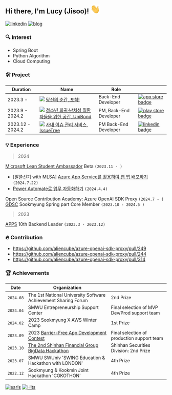 
## Hi there, I'm Lucy (Jisoo)! <img src="https://raw.githubusercontent.com/ABSphreak/ABSphreak/master/gifs/Hi.gif" width="30px">

[![linkedin](http://img.shields.io/badge/LinkedIn-0e76a8?style=social&logo=linkedin)](https://www.linkedin.com/in/hihello-lucy/)
[![blog](http://img.shields.io/badge/Tistory-eb531f?style=social&logo=tistory)](https://5ji-record.tistory.com/)


### 🔍 Interest
- Spring Boot
- Python Algorithm
- Cloud Computing

### 🛠️ Project

<table>
  <thead>
    <tr>
      <th>Duration</th>
      <th>Name</th>
      <th>Role</th>
      <th></th>
    </tr>
  </thead>
  <tbody>
    <tr> <!-- project -->
      <td>2023.3 -</td>
      <td>
        <img width="30" src="https://github.com/5jisoo/5jisoo/assets/96935231/ed632e34-eb9d-47ae-990d-79f58b1e5669"/> 
        <a href="https://github.com/SMWU-POCHAK/POCHAK-Server">당신의 순간, 포착!</a>
      </td>
      <td>
        Back-End Developer
      </td>
      <td>
        <a href="https://apps.apple.com/kr/app/pochak/id6502332418">
          <img src="http://img.shields.io/badge/App%20Store-4285F4?style=flat&amp;logo=app-store&amp;link=https://apps.apple.com/kr/app/pochak/id6502332418&amp;logoColor=white" alt="app store badge">
        </a>
      </td>
    </tr>
    <tr> <!-- project -->
      <td>2023.9 - 2024.2</td>
      <td>
        <img width="30" src="https://github.com/5jisoo/5jisoo/assets/96935231/c3f6ac1f-c050-4852-82ec-3ceeef8b037c"/> 
        <a href="https://github.com/UniBond-jijijin/UniBond-server">청소년 희귀·난치성 질환자들을 위한 공간, UniBond</a>
      </td>
      <td>PM, Back-End Developer</td>
      <td>
        <a href="https://play.google.com/store/apps/details?id=com.unibond.jijijin">
          <img src="http://img.shields.io/badge/Google%20Play-4285F4?style=flat&amp;logo=google-play&amp;link=https://play.google.com/store/apps/details?id=com.unibond.jijijin" alt="play store badge">
        </a>
      </td>
    </tr>
    <tr> <!-- project -->
      <td>2023.12 - 2024.2</td>
      <td>
        <img width="30" src="https://github.com/5jisoo/5jisoo/assets/96935231/6bcbbf86-b326-447c-9c26-e3d5df2c4662"/> 
        <a href="https://github.com/White-Long-tailed-Tit/IssueTree-Spring">사내 이슈 관리 서비스, IssueTree
        </a>
      </td>
      <td>PM Back-End Developer</td>
      <td>
        <a href="https://www.linkedin.com/posts/hihello-lucy_%EC%A7%80%EB%82%9C-12%EC%9B%94-%EB%A7%90%EB%B6%80%ED%84%B0-2%EC%9B%94%EA%B9%8C%EC%A7%80-%EC%A7%84%ED%96%89%EB%90%9C-%EC%88%99%EB%AA%85%EC%97%AC%EC%9E%90%EB%8C%80%ED%95%99%EA%B5%90-aws-winter-camp%EC%97%90%EC%84%9C-activity-7168994568972042240-HjFj?utm_source=share&amp;utm_medium=member_desktop">
          <img src="http://img.shields.io/badge/LinkedIn%20Update-0e76a8?style=flat&amp;logo=linkedin" alt="linkedin badge">
        </a>
      </td>
    </tr>
  </tbody>
</table>

### 💡 Experience

> 2024

[Microsoft Lean Student Ambassador](https://mvp.microsoft.com/ko-KR/studentambassadors/profile/6177ea75-f3c5-4fb5-9466-c82c3c761c52) Beta `(2023.11 - )`
  - [알쓸신기 with MLSA] [Azure App Service를 활용하여 웹 앱 배포하기](https://github.com/5jisoo/deploy-to-azure-app-service) `(2024.7.22)`
  - [Power Automate로 업무 자동화하기](https://5ji-record.tistory.com/197) `(2024.4.4)`

Open Source Contribution Academy: Azure OpenAI SDK Proxy `(2024.7 - )` <br>
[GDSC](https://github.com/dsc-sookmyung) Sookmyung Spring part Core Member `(2023.10 - 2024.5 )` <br>

> 2023

[APPS](https://github.com/APPS-sookmyung) 10th Backend Leader `(2023.3 - 2023.12)` <br>

### 🔥 Contribution

- https://github.com/aliencube/azure-openai-sdk-proxy/pull/249
- https://github.com/aliencube/azure-openai-sdk-proxy/pull/244
- https://github.com/aliencube/azure-openai-sdk-proxy/pull/314

### 🏆 Achievements

| Date         | Organization                                                                                                  |                                                 |
|-----------|---------------------------------------------------------------------------------------------------------------|-------------------------------------------------|
| `2024.08` | The 1st National University Software Achievement Sharing Forum                                                | 2nd Prize |
| `2024.04` | SMWU Entrepreneurship Support Center                                                                          | Final selection of MVP Dev/Prod support team |
| `2024.02` | 2023 Sookmyung X AWS Winter Camp                                                                              | 1st Prize  |
| `2023.09` | 2023 [Barrier-Free App Development Contest](https://www.autoeverapp.kr/)                                      | Final selection of production support team  |
| `2023.10` | [The 2nd Shinhan Financial Group BigData Hackathon](https://sites.google.com/view/shinbighae2023?usp=sharing) | Shinhan Securities Division: 2nd Prize   |
| `2023.07` | SMWU SWUniv 'SWING Education & Hackathon with LONDON'                                                         | 4th Prize  |
| `2022.12` | Sookmyung & Kookmin Joint Hackathon 'COKOTHON'                                                                | 4th Prize  |


[![earls](http://mazassumnida.wtf/api/mini/generate_badge?boj=earls)](https://solved.ac/earls)
[![Hits](https://hits.seeyoufarm.com/api/count/incr/badge.svg?url=https%3A%2F%2Fgithub.com%2F5jisoo&count_bg=%233DC8A4&title_bg=%23555555&icon=&icon_color=%23FFFFFF&title=hits&edge_flat=false)](https://hits.seeyoufarm.com)
